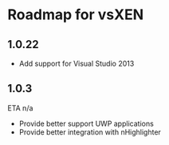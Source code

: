 # Roadmap for vsXEN 

## 1.0.22
- Add support for Visual Studio 2013

## 1.0.3
ETA n/a

- Provide better support UWP applications
- Provide better integration with nHighlighter
